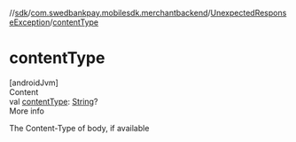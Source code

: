 //[sdk](../../../index.md)/[com.swedbankpay.mobilesdk.merchantbackend](../index.md)/[UnexpectedResponseException](index.md)/[contentType](content-type.md)



# contentType  
[androidJvm]  
Content  
val [contentType](content-type.md): [String](https://kotlinlang.org/api/latest/jvm/stdlib/kotlin/-string/index.html)?  
More info  


The Content-Type of body, if available

  




